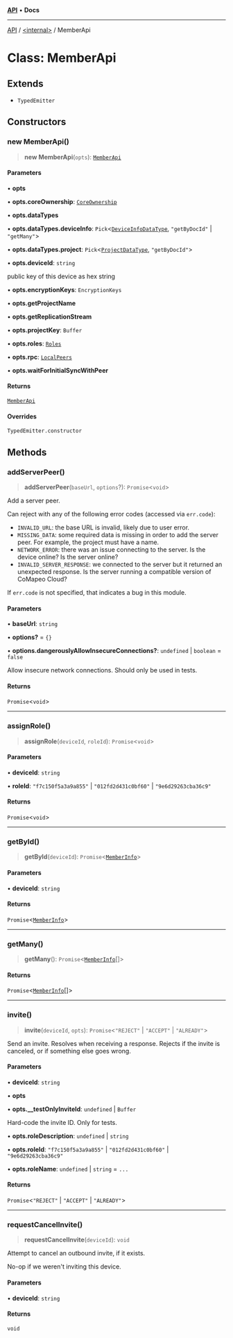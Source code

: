 [**API**](../../README.md) • **Docs**

***

[API](../../README.md) / [\<internal\>](../README.md) / MemberApi

# Class: MemberApi

## Extends

- `TypedEmitter`

## Constructors

### new MemberApi()

> **new MemberApi**(`opts`): [`MemberApi`](MemberApi.md)

#### Parameters

• **opts**

• **opts.coreOwnership**: [`CoreOwnership`](CoreOwnership.md)

• **opts.dataTypes**

• **opts.dataTypes.deviceInfo**: `Pick`\<[`DeviceInfoDataType`](../type-aliases/DeviceInfoDataType.md), `"getByDocId"` \| `"getMany"`\>

• **opts.dataTypes.project**: `Pick`\<[`ProjectDataType`](../type-aliases/ProjectDataType.md), `"getByDocId"`\>

• **opts.deviceId**: `string`

public key of this device as hex string

• **opts.encryptionKeys**: `EncryptionKeys`

• **opts.getProjectName**

• **opts.getReplicationStream**

• **opts.projectKey**: `Buffer`

• **opts.roles**: [`Roles`](Roles.md)

• **opts.rpc**: [`LocalPeers`](LocalPeers.md)

• **opts.waitForInitialSyncWithPeer**

#### Returns

[`MemberApi`](MemberApi.md)

#### Overrides

`TypedEmitter.constructor`

## Methods

### addServerPeer()

> **addServerPeer**(`baseUrl`, `options`?): `Promise`\<`void`\>

Add a server peer.

Can reject with any of the following error codes (accessed via `err.code`):

- `INVALID_URL`: the base URL is invalid, likely due to user error.
- `MISSING_DATA`: some required data is missing in order to add the server
  peer. For example, the project must have a name.
- `NETWORK_ERROR`: there was an issue connecting to the server. Is the
  device online? Is the server online?
- `INVALID_SERVER_RESPONSE`: we connected to the server but it returned
  an unexpected response. Is the server running a compatible version of
  CoMapeo Cloud?

If `err.code` is not specified, that indicates a bug in this module.

#### Parameters

• **baseUrl**: `string`

• **options?** = `{}`

• **options.dangerouslyAllowInsecureConnections?**: `undefined` \| `boolean` = `false`

Allow insecure network connections. Should only be used in tests.

#### Returns

`Promise`\<`void`\>

***

### assignRole()

> **assignRole**(`deviceId`, `roleId`): `Promise`\<`void`\>

#### Parameters

• **deviceId**: `string`

• **roleId**: `"f7c150f5a3a9a855"` \| `"012fd2d431c0bf60"` \| `"9e6d29263cba36c9"`

#### Returns

`Promise`\<`void`\>

***

### getById()

> **getById**(`deviceId`): `Promise`\<[`MemberInfo`](../interfaces/MemberInfo.md)\>

#### Parameters

• **deviceId**: `string`

#### Returns

`Promise`\<[`MemberInfo`](../interfaces/MemberInfo.md)\>

***

### getMany()

> **getMany**(): `Promise`\<[`MemberInfo`](../interfaces/MemberInfo.md)[]\>

#### Returns

`Promise`\<[`MemberInfo`](../interfaces/MemberInfo.md)[]\>

***

### invite()

> **invite**(`deviceId`, `opts`): `Promise`\<`"REJECT"` \| `"ACCEPT"` \| `"ALREADY"`\>

Send an invite. Resolves when receiving a response. Rejects if the invite
is canceled, or if something else goes wrong.

#### Parameters

• **deviceId**: `string`

• **opts**

• **opts.\_\_testOnlyInviteId**: `undefined` \| `Buffer`

Hard-code the invite ID. Only for tests.

• **opts.roleDescription**: `undefined` \| `string`

• **opts.roleId**: `"f7c150f5a3a9a855"` \| `"012fd2d431c0bf60"` \| `"9e6d29263cba36c9"`

• **opts.roleName**: `undefined` \| `string` = `...`

#### Returns

`Promise`\<`"REJECT"` \| `"ACCEPT"` \| `"ALREADY"`\>

***

### requestCancelInvite()

> **requestCancelInvite**(`deviceId`): `void`

Attempt to cancel an outbound invite, if it exists.

No-op if we weren't inviting this device.

#### Parameters

• **deviceId**: `string`

#### Returns

`void`

